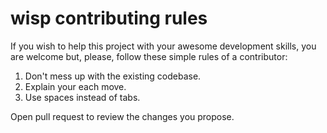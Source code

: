 # wisp contributing rules
If you wish to help this project with your awesome development skills, you are welcome but, please, follow these simple rules of a contributor:

1. Don't mess up with the existing codebase.
2. Explain your each move.
3. Use spaces instead of tabs.

Open pull request to review the changes you propose.
